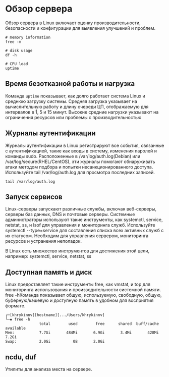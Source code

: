 # Обзор сервера
Обзор сервера в Linux включает оценку производительности, безопасности и конфигурации для выявления улучшений и проблем.

```commandline
# memory information
free -m

# disk usage
df -h

# CPU load
uptime
```
## Время безотказной работы и нагрузка
Команда ``uptime`` показывает, как долго работает система Linux и среднюю загрузку системы. Средняя загрузка указывает на вычислительную работу и длину очереди ЦП, отображаемую для интервалов в 1, 5 и 15 минут. Высокие средние нагрузки указывают на ограничения ресурсов или проблемы с производительностью

## Журналы аутентификации
Журналы аутентификации в Linux регистрируют все события, связанные с аутентификацией, такие как входы в систему, изменения паролей и команды sudo. Расположенные в /var/log/auth.log(Debian) или /var/log/secure(RHEL/CentOS), эти журналы помогают обнаруживать атаки методом подбора и попытки несанкционированного доступа. Используйте tail /var/log/auth.log для просмотра последних записей.
```commandline
tail /var/log/auth.log
```
## Запуск сервисов
Linux-серверы запускают различные службы, включая веб-серверы, серверы баз данных, DNS и почтовые серверы. Системные администраторы используют такие инструменты, как systemctl, service, netstat, ss, и lsof для управления и мониторинга служб. Используйте systemctl --type=service для составления списка всех активных служб с их статусом. Необходим для управления сервером, мониторинга ресурсов и устранения неполадок.

В Linux есть множество инструментов для достижения этой цели, например: systemctl, service, netstat, ss 

## Доступная память и диск
Linux предоставляет такие инструменты free, как vmstat, и top для мониторинга использования и производительности системной памяти. free -hКоманда показывает общую, используемую, свободную, общую, буферную/кэшевую и доступную память в удобном для восприятия формате.
```commandline
┌─[khrykinnv][hostname][.../Users/khrykinnv]
└─▪ free -h
               total        used        free      shared  buff/cache   available
Mem:           7.7Gi       484Mi       6.9Gi       3.4Mi       428Mi       7.2Gi
Swap:          2.0Gi          0B       2.0Gi
```
## ncdu, duf
Утилиты для анализа места на сервере. 

